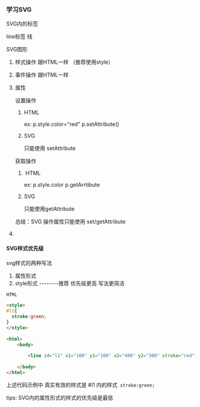 ### 学习SVG



SVG内的标签 

line标签   线



SVG图形

1. 样式操作		跟HTML一样  （推荐使用style）

2. 事件操作		跟HTML一样

3. 属性

   设置操作

   1. HTML	

      ex: p.style.color="red"	p.setAttribute()

   2. SVG

      只能使用 setAttribute

   获取操作

   1. ​	HTML

      ex: p.style.color 		p.getArrtibute

   2. SVG

      只能使用getAttribute

   总结：SVG 操作属性只能使用 set/getAttribute

4. 

#### SVG样式优先级

svg样式的两种写法

1. 属性形式
2. style形式 --------推荐 优先级更高 写法更简洁

```html
HTML

<style>
#l1{
  stroke:green;
}
</style>
 
<html>
	<body>
		
		<line id="l1" x1="100" y1="100" x2="400" y2="300" stroke="red" ></line>
		
	</body>
</html>

```

上述代码示例中 真实有效的样式是 #l1 内的样式` stroke:green;` 

tips: SVG内的属性形式的样式的优先级是最低









